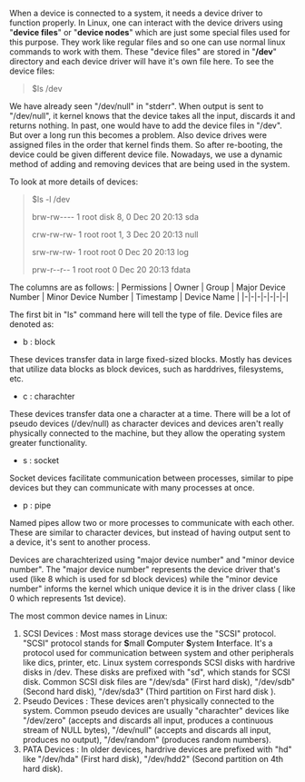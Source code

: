 When a device is connected to a system, it needs a device driver to function properly. In Linux, one can interact with the device drivers using "**device files**" or "**device nodes**" which are just some special files used for this purpose. They work like regular files and so one can use normal linux commands to work with them. These "device files" are stored in "**/dev**" directory and each device driver will have it's own file here. To see the device files:
> $ls /dev

We have already seen "/dev/null" in "stderr". When output is sent to "/dev/null", it kernel knows that the device takes all the input, discards it and returns nothing. In past, one would have to add the device files in "/dev". But over a long run this becomes a problem. Also device drives were assigned files in the order that kernel finds them. So after re-booting, the device could be given different device file. Nowadays, we use a dynamic method of adding and removing devices that are being used in the system.

To look at more details of devices:
> $ls -l /dev
>
> brw-rw----   1 root disk      8,   0 Dec 20 20:13 sda
>
> crw-rw-rw-   1 root root      1,   3 Dec 20 20:13 null
>
> srw-rw-rw-   1 root root           0 Dec 20 20:13 log
>
> prw-r--r--   1 root root           0 Dec 20 20:13 fdata

The columns are as follows:
| Permissions | Owner | Group | Major Device Number | Minor Device Number | Timestamp | Device Name |
|-|-|-|-|-|-|-|

The first bit in "ls" command here will tell the type of file. Device files are denoted as:
+ b : block

These devices transfer data in large fixed-sized blocks. Mostly has devices that utilize data blocks as block devices, such as harddrives, filesystems, etc.
+ c : charachter

These devices transfer data one a character at a time. There will be a lot of pseudo devices \(/dev/null\) as character devices and devices aren't really physically connected to the machine, but they allow the operating system greater functionality.
+ s : socket

Socket devices facilitate communication between processes, similar to pipe devices but they can communicate with many processes at once.
+ p : pipe

Named pipes allow two or more processes to communicate with each other. These are similar to character devices, but instead of having output sent to a device, it's sent to another process.

Devices are charachterized using "major device number" and "minor device number". The "major device number" represents the device driver that's used \(like 8 which is used for sd block devices\) while the "minor device number" informs the kernel which unique device it is in the driver class \( like 0 which represents 1st device\).

The most common device names in Linux:
1. SCSI Devices : Most mass storage devices use the "SCSI" protocol. "SCSI" protocol stands for **S**mall **C**omputer **S**ystem **I**nterface. It's a protocol used for communication between system and other peripherals like dics, printer, etc. Linux system corresponds SCSI disks with hardrive disks in /dev. These disks are prefixed with "sd", which stands for  SCSI disk. Common SCSI disk files are "/dev/sda" \(First hard disk\), "/dev/sdb" \(Second hard disk\), "/dev/sda3" \(Third partition on First hard disk \).
2. Pseudo Devices : These devices aren't physically connected to the system. Common pseudo devices are usually "charachter" devices like "/dev/zero" \(accepts and discards all input, produces a continuous stream of NULL bytes\), "/dev/null" \(accepts and discards all input, produces no output\), "/dev/random" \(produces random numbers\).
3. PATA Devices : In older devices, hardrive devices are prefixed with "hd" like "/dev/hda" \(First hard disk\), "/dev/hdd2" \(Second partition on 4th hard disk\).

